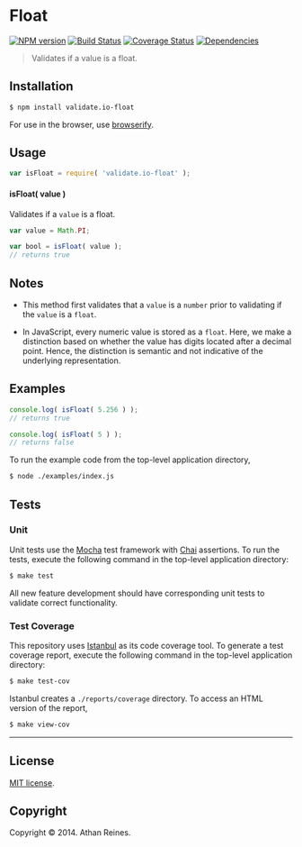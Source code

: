 Float
===
[![NPM version][npm-image]][npm-url] [![Build Status][travis-image]][travis-url] [![Coverage Status][coveralls-image]][coveralls-url] [![Dependencies][dependencies-image]][dependencies-url]

> Validates if a value is a float.


## Installation

``` bash
$ npm install validate.io-float
```

For use in the browser, use [browserify](https://github.com/substack/node-browserify).


## Usage

``` javascript
var isFloat = require( 'validate.io-float' );
```

#### isFloat( value )

Validates if a `value` is a float.

``` javascript
var value = Math.PI;

var bool = isFloat( value );
// returns true
```


## Notes

* 	This method first validates that a `value` is a `number` prior to validating if the `value` is a `float`.

* 	In JavaScript, every numeric value is stored as a `float`. Here, we make a distinction based on whether the value has digits located after a decimal point. Hence, the distinction is semantic and not indicative of the underlying representation. 


## Examples

``` javascript
console.log( isFloat( 5.256 ) );
// returns true

console.log( isFloat( 5 ) );
// returns false
```

To run the example code from the top-level application directory,

``` bash
$ node ./examples/index.js
```


## Tests

### Unit

Unit tests use the [Mocha](http://mochajs.org) test framework with [Chai](http://chaijs.com) assertions. To run the tests, execute the following command in the top-level application directory:

``` bash
$ make test
```

All new feature development should have corresponding unit tests to validate correct functionality.


### Test Coverage

This repository uses [Istanbul](https://github.com/gotwarlost/istanbul) as its code coverage tool. To generate a test coverage report, execute the following command in the top-level application directory:

``` bash
$ make test-cov
```

Istanbul creates a `./reports/coverage` directory. To access an HTML version of the report,

``` bash
$ make view-cov
```


---
## License

[MIT license](http://opensource.org/licenses/MIT). 


## Copyright

Copyright &copy; 2014. Athan Reines.


[npm-image]: http://img.shields.io/npm/v/validate.io-float.svg
[npm-url]: https://npmjs.org/package/validate.io-float

[travis-image]: http://img.shields.io/travis/validate-io/float/master.svg
[travis-url]: https://travis-ci.org/validate-io/float

[coveralls-image]: https://img.shields.io/coveralls/validate-io/float/master.svg
[coveralls-url]: https://coveralls.io/r/validate-io/float?branch=master

[dependencies-image]: http://img.shields.io/david/validate-io/float.svg
[dependencies-url]: https://david-dm.org/validate-io/float

[dev-dependencies-image]: http://img.shields.io/david/dev/validate-io/float.svg
[dev-dependencies-url]: https://david-dm.org/dev/validate-io/float

[github-issues-image]: http://img.shields.io/github/issues/validate-io/float.svg
[github-issues-url]: https://github.com/validate-io/float/issues
